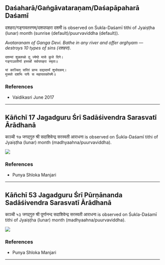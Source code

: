 ## Daśaharā/Gaṅgāvataraṇam/Daśapāpaharā Daśamī
दशहरा/गङ्गावतरणम्/दशपापहरा दशमी is observed on Śukla-Daśamī tithi of Jyaiṣṭha (lunar) month (sunrise (default)/puurvaviddha (default)).

_Avataranam of Ganga Devi. Bathe in any river and offer arghyam — destroys 10 types of sins (दशहरा)._

```
दशम्यां शुक्लपक्षे तु ज्येष्ठे मासे कुजे दिने।
गङ्गाऽवतीर्णा हस्तर्क्षे सर्वपापहरा स्मृता॥

यां काञ्चित् सरितं प्राप्य दद्यादर्घ्यं शुभोदकम्।
मुच्यते दशभिः पापैः स महापातकोपमैः॥
```
### References
* Vaidikasri June 2017


---
## Kāñchī 17 Jagadguru Śrī Sadāśivendra Sarasvatī Ārādhanā
काञ्ची १७ जगद्गुरु श्री सदाशिवेन्द्र सरस्वती आराधना is observed on Śukla-Daśamī tithi of Jyaiṣṭha (lunar) month (madhyaahna/puurvaviddha).

_![](https://github.com/sanskrit-coders/jyotisha/blob/master/jyotisha/panchangam/temporal/festival/images/kanchi-jagadgurus/jagadguru-17.jpg)_
### References
* Punya Shloka Manjari


---
## Kāñchī 53 Jagadguru Śrī Pūrṇānanda Sadāśivendra Sarasvatī Ārādhanā
काञ्ची ५३ जगद्गुरु श्री पूर्णानन्द सदाशिवेन्द्र सरस्वती आराधना is observed on Śukla-Daśamī tithi of Jyaiṣṭha (lunar) month (madhyaahna/puurvaviddha).

_![](https://github.com/sanskrit-coders/jyotisha/blob/master/jyotisha/panchangam/temporal/festival/images/kanchi-jagadgurus/jagadguru-53.jpg)_
### References
* Punya Shloka Manjari


---
